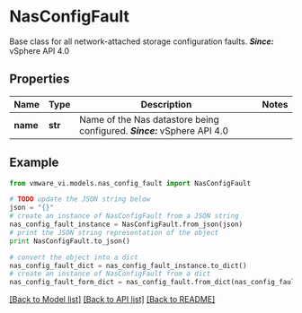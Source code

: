 # NasConfigFault

Base class for all network-attached storage configuration faults.  ***Since:*** vSphere API 4.0 

## Properties
Name | Type | Description | Notes
------------ | ------------- | ------------- | -------------
**name** | **str** | Name of the Nas datastore being configured.  ***Since:*** vSphere API 4.0  | 

## Example

```python
from vmware_vi.models.nas_config_fault import NasConfigFault

# TODO update the JSON string below
json = "{}"
# create an instance of NasConfigFault from a JSON string
nas_config_fault_instance = NasConfigFault.from_json(json)
# print the JSON string representation of the object
print NasConfigFault.to_json()

# convert the object into a dict
nas_config_fault_dict = nas_config_fault_instance.to_dict()
# create an instance of NasConfigFault from a dict
nas_config_fault_form_dict = nas_config_fault.from_dict(nas_config_fault_dict)
```
[[Back to Model list]](../README.md#documentation-for-models) [[Back to API list]](../README.md#documentation-for-api-endpoints) [[Back to README]](../README.md)



